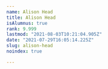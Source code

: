 ```yaml
---
name: Alison Head
title: Alison Head
isAlumnus: true
rank: 9.999
lastmod: "2021-08-03T10:21:04.905Z"
date: "2021-07-29T16:05:14.225Z"
slug: alison-head
noindex: true

---
```

